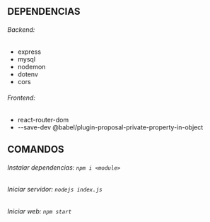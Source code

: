 ## DEPENDENCIAS

###### Backend:

* express
* mysql
* nodemon
* dotenv
* cors

###### Frontend:

* react-router-dom
* --save-dev @babel/plugin-proposal-private-property-in-object

## COMANDOS

###### Instalar dependencias: ``npm i <module>``

###### Iniciar servidor: ``nodejs index.js``

###### Iniciar web: ``npm start``
